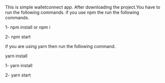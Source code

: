 This is simple walletconnect app. 
After downloading the project.You have to run the following commands.
if you use npm the run the following commands. 

1- npm install 
or 
npm i

2- npm start


if you are using yarn then run the following command.

yarn install

1- yarn install 

2- yarn start



